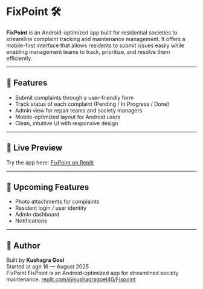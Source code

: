 # FixPoint 🛠️

**FixPoint** is an Android-optimized app built for residential societies to streamline complaint tracking and maintenance management. It offers a mobile-first interface that allows residents to submit issues easily while enabling management teams to track, prioritize, and resolve them efficiently.

---

## 📱 Features
- Submit complaints through a user-friendly form
- Track status of each complaint (Pending / In Progress / Done)
- Admin view for repair teams and society managers
- Mobile-optimized layout for Android users
- Clean, intuitive UI with responsive design

---

## 🔗 Live Preview
Try the app here: [FixPoint on Replit](https://replit.com/@kushagragoel40/Fixpoint?v=1)

---

## 🚧 Upcoming Features
- Photo attachments for complaints
- Resident login / user identity
- Admin dashboard
- Notifications

---

## 👤 Author
Built by **Kushagra Goel**  
Started at age 16 — August 2025  
FixPoint
FixPoint is an Android-optimized app for streamlined society maintenance.
[replit.com/@kushagragoel40/Fixpoint](https://replit.com/@kushagragoel40/Fixpoint?v=1)
